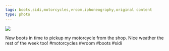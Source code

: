 ```yaml
---
tags: boots,sidi,motorcycles,vroom,iphoneography,original content
type: photo
---
```

<img src="http://31.media.tumblr.com/63678299c06d183a7dffcc09ef7cf74a/tumblr_mjkbw6Tg8A1rdkc0do1_1280.jpg" />

New boots in time to pickup my motorcycle from the shop. Nice weather the rest of the week too! #motorcycles #vroom #boots #sidi
